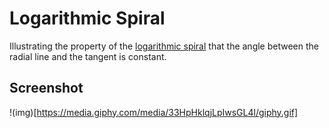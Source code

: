 # Logarithmic Spiral
Illustrating the property of the [logarithmic spiral](https://en.wikipedia.org/wiki/Logarithmic_spiral) that the angle between the radial line and the tangent is constant.

## Screenshot
!(img)[https://media.giphy.com/media/33HpHklqjLpIwsGL4l/giphy.gif]
